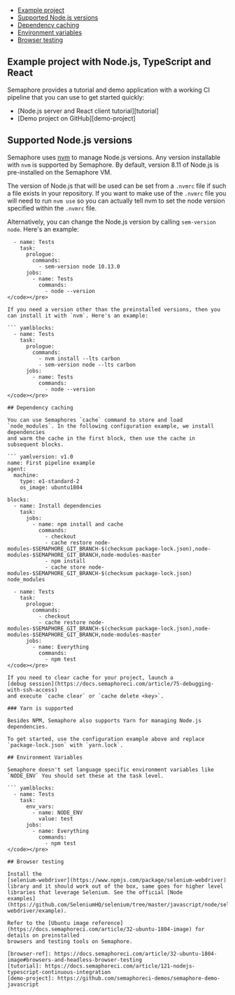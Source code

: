 * [Example project](#example-project-with-node-js-typescript-and-react)
* [Supported Node.js versions](#supported-node-js-versions)
* [Dependency caching](#dependency-caching)
* [Environment variables](#environment-variables)
* [Browser testing](#browser-testing)

## Example project with Node.js, TypeScript and React

Semaphore provides a tutorial and demo application with a working
CI pipeline that you can use to get started quickly:

- [Node.js server and React client tutorial][tutorial]
- [Demo project on GitHub][demo-project]

## Supported Node.js versions

Semaphore uses [nvm](https://github.com/creationix/nvm) to manage Node.js
versions. Any version installable with `nvm` is supported by Semaphore. By
default, version 8.11 of Node.js is pre-installed on the Semaphore VM.

The version of Node.js that will be used can be set from a `.nvmrc` file if
such a file exists in your repository. If you want to make use of the `.nvmrc`
file you will need to run `nvm use` so you can actually tell nvm to set the
node version specified within the `.nvmrc` file.

Alternatively, you can change the Node.js version by calling `sem-version node`.
Here's an example:

``` yamlblocks:
  - name: Tests
    task:
      prologue:
        commands:
          - sem-version node 10.13.0
      jobs:
        - name: Tests
          commands:
            - node --version
</code></pre>

If you need a version other than the preinstalled versions, then you
can install it with `nvm`. Here's an example:

``` yamlblocks:
  - name: Tests
    task:
      prologue:
        commands:
          - nvm install --lts carbon
          - sem-version node --lts carbon
      jobs:
        - name: Tests
          commands:
            - node --version
</code></pre>

## Dependency caching

You can use Semaphores `cache` command to store and load
`node_modules`. In the following configuration example, we install dependencies
and warm the cache in the first block, then use the cache in subsequent blocks.

``` yamlversion: v1.0
name: First pipeline example
agent:
  machine:
    type: e1-standard-2
    os_image: ubuntu1804

blocks:
  - name: Install dependencies
    task:
      jobs:
        - name: npm install and cache
          commands:
            - checkout
            - cache restore node-modules-$SEMAPHORE_GIT_BRANCH-$(checksum package-lock.json),node-modules-$SEMAPHORE_GIT_BRANCH,node-modules-master
            - npm install
            - cache store node-modules-$SEMAPHORE_GIT_BRANCH-$(checksum package-lock.json) node_modules

  - name: Tests
    task:
      prologue:
        commands:
          - checkout
          - cache restore node-modules-$SEMAPHORE_GIT_BRANCH-$(checksum package-lock.json),node-modules-$SEMAPHORE_GIT_BRANCH,node-modules-master
      jobs:
        - name: Everything
          commands:
            - npm test
</code></pre>

If you need to clear cache for your project, launch a
[debug session](https://docs.semaphoreci.com/article/75-debugging-with-ssh-access)
and execute `cache clear` or `cache delete <key>`.

### Yarn is supported

Besides NPM, Semaphore also supports Yarn for managing Node.js dependencies.

To get started, use the configuration example above and replace
`package-lock.json` with `yarn.lock`.

## Environment Variables

Semaphore doesn't set language specific environment variables like
`NODE_ENV` You should set these at the task level.

``` yamlblocks:
  - name: Tests
    task:
      env_vars:
        - name: NODE_ENV
          value: test
      jobs:
        - name: Everything
          commands:
            - npm test
</code></pre>

## Browser testing

Install the
[selenium-webdriver](https://www.npmjs.com/package/selenium-webdriver)
library and it should work out of the box, same goes for higher level
libraries that leverage Selenium. See the official [Node
examples](https://github.com/SeleniumHQ/selenium/tree/master/javascript/node/selenium-webdriver/example).

Refer to the [Ubuntu image reference](https://docs.semaphoreci.com/article/32-ubuntu-1804-image) for details on preinstalled
browsers and testing tools on Semaphore.

[browser-ref]: https://docs.semaphoreci.com/article/32-ubuntu-1804-image#browsers-and-headless-browser-testing
[tutorial]: https://docs.semaphoreci.com/article/121-nodejs-typescript-continuous-integration
[demo-project]: https://github.com/semaphoreci-demos/semaphore-demo-javascript
